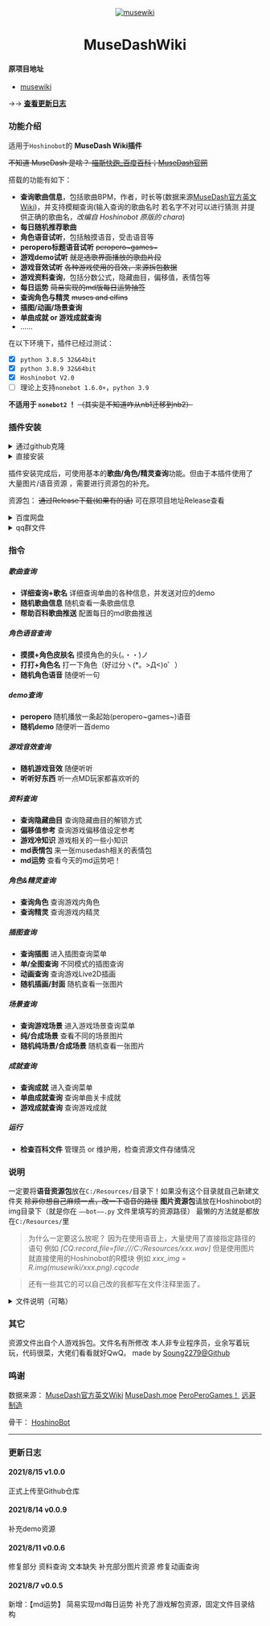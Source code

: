<p align="center">
  <a href="https://sm.ms/image/gptjxEmihya6nr4">
    <img src="https://i.loli.net/2021/08/14/gptjxEmihya6nr4.png" alt="musewiki">
  </a>
</p>

<div align="center">

MuseDashWiki
===========================
<div align="left">

#### 原项目地址
- [musewiki](https://github.com/Soung2279/musewiki)

→→ **[查看更新日志](#更新日志)**

### 功能介绍

适用于``Hoshinobot``的 **MuseDash Wiki插件**

~~不知道 MuseDash 是啥？ [喵斯快跑_百度百科](https://baike.baidu.com/item/%E5%96%B5%E6%96%AF%E5%BF%AB%E8%B7%91/57515152)；[MuseDash官网](http://www.peroperogames.com/)~~

搭载的功能有如下：
- **查询歌曲信息**，包括歌曲BPM，作者，时长等(数据来源[MuseDash官方英文Wiki](https://musedash.fandom.com/wiki/Muse_Dash_Wiki))，并支持模糊查询(输入查询的歌曲名时 若名字不对可以进行猜测 并提供正确的歌曲名，*改编自 Hoshinobot 原版的 chara*)
- **每日随机推荐歌曲**
- **角色语音试听**，包括触摸语音，受击语音等
- **peropero标题语音试听**  ~~peropero\~games\~~~
- **游戏demo试听**  ~~就是选歌界面播放的歌曲片段~~
- **游戏音效试听**  ~~各种游戏使用的音效，来源拆包数据~~
- **游戏资料查询**，包括分数公式，隐藏曲目，偏移值，表情包等
- **每日运势**  ~~简易实现的md版每日运势抽签~~
- **查询角色与精灵**  ~~muses and elfins~~
- **插图/动画/场景查询**  
- **单曲成就 or 游戏成就查询**
- ……

在以下环境下，插件已经过测试：
- [x] ``python 3.8.5 32&64bit``
- [x] ``python 3.8.9 32&64bit``
- [x] ``Hoshinobot V2.0``
- [ ] 理论上支持``nonebot 1.6.0+``，``python 3.9``

**不适用于 ``nonebot2`` ！** ~~（其实是不知道咋从nb1迁移到nb2）~~

### 插件安装

<details>
  <summary>通过github克隆</summary>

在**hoshino/modules**文件夹中，打开cmd或者powershell，输入以下代码按回车执行：
```powershell
git clone https://github.com/Soung2279/musewiki.git
```
之后关闭cmd或powershell，打开**hoshino/config**的`__bot__.py`文件，在**MODULES_ON** = {}里添加 ``musewiki``
```python
# 启用的模块
MODULES_ON = {
    'xxx',
    'xxx',
    'musewiki',  #注意英文逗号！
    'xxx',
}
```

</details>

<details>
  <summary>直接安装</summary>

直接下载本插件[musewiki](https://github.com/Soung2279/musewiki/archive/refs/heads/master.zip)，解压至**hoshino/modules**

之后打开**hoshino/config**的`__bot__.py`文件，在**MODULES_ON** = {}里添加advance_check
```python
# 启用的模块
MODULES_ON = {
    'xxx',
    'xxx',
    'advance_check',  #注意英文逗号！
    'xxx',
    'xxx',
}
```

</details>

插件安装完成后，可使用基本的**歌曲/角色/精灵查询**功能。但由于本插件使用了 大量图片/语音资源 ，需要进行资源包的补充。

资源包：
~~通过Release下载(如果有的话)~~  可在原项目地址Release查看
<details>
  <summary>百度网盘</summary>

- [资源包汇总](https://pan.baidu.com/s/1n2iqwG8ciT5DXPpTRL6jSQ)
> 提取码：2279

- [语音资源包-1.57G](https://pan.baidu.com/s/1uu8NpD6GT2RxWaVS_K4o8A)
> 包含demo歌曲，角色语音，菜单bgm等
> 提取码：2279

- [图片资源包-949MB](https://pan.baidu.com/s/1RJgK26UIDoKxRYGsPXq_cQ)
> 包含歌曲封面图片，角色/精灵图片，UI等
> 提取码：2279

</details>

<details>
  <summary>qq群文件</summary>

[SoungBot交流群（free edition](https://jq.qq.com/?_wv=1027&k=rKLpjTPz)
> 推荐在百度网盘不可用 or 下载过于缓慢的时候使用
</details>

### 指令

##### 歌曲查询
- **详细查询+歌名**  详细查询单曲的各种信息，并发送对应的demo
- **随机歌曲信息**  随机查看一条歌曲信息
- **帮助百科歌曲推送**  配置每日的md歌曲推送
##### 角色语音查询
- **摸摸+角色皮肤名**  摸摸角色的头(。・・)ノ
- **打打+角色名**  打一下角色（好过分ヽ(*。>Д<)o゜）
- **随机角色语音**  随便听一句
##### demo查询
- **peropero**  随机播放一条起始(peropero~games~)语音
- **随机demo**  随便听一首demo
##### 游戏音效查询
- **随机游戏音效**  随便听听
- **听听好东西**  听一点MD玩家都喜欢听的
##### 资料查询
- **查询隐藏曲目**  查询隐藏曲目的解锁方式
- **偏移值参考**  查询游戏偏移值设定参考
- **游戏冷知识**  游戏相关的一些小知识
- **md表情包**  来一张musedash相关的表情包
- **md运势**  查看今天的md运势吧！
##### 角色&精灵查询
- **查询角色**  查询游戏内角色
- **查询精灵**  查询游戏内精灵
##### 插图查询
- **查询插图**  进入插图查询菜单
- **单/全图查询**  不同模式的插图查询
- **动画查询**  查询游戏Live2D插画
- **随机插画/封面**  随机查看一张图片
##### 场景查询
- **查询游戏场景**  进入游戏场景查询菜单
- **纯/合成场景**  查看不同的场景图片
- **随机纯场景/合成场景**  随机查看一张图片
##### 成就查询
- **查询成就**  进入查询菜单
- **单曲成就查询**  查询单曲关卡成就
- **游戏成就查询**  查询游戏成就
##### 运行
- **检查百科文件**  管理员 or 维护用，检查资源文件存储情况


### 说明

一定要将**语音资源包**放在``C:/Resources/``目录下！如果没有这个目录就自己新建文件夹  ~~除非你想自己麻烦一点，改一下语音的路径~~
**图片资源包**请放在Hoshinobot的img目录下（就是你在 ``——bot——.py`` 文件里填写的资源路径）
最懒的方法就是都放在``C:/Resources/``里

> 为什么一定要这么放呢？
> 因为在使用语音上，大量使用了直接指定路径的语句
> 例如 *[CQ:record,file=file:///C:/Resources/xxx.wav]*
> 但是使用图片就直接使用的Hoshinobot的R模块
> 例如 *xxx_img = R.img(musewiki/xxx.png).cqcode*

> 还有一些其它的可以自己改的我都写在文件注释里面了。

<details>
  <summary>文件说明（可略）</summary>

大致说明一下插件文件：
``_chip_data.py`` 是游戏角色&精灵 的录入数据(字典)
``_record_data.py`` 是语音字幕与角色语音的对应  也是字典
``_song_data.py``  是歌曲/小贴士的录入数据  字典（因为不会用数据库，所以就用字典凑合凑合=  =）
``chara.py``  是Hoshinobot原版chara的改编，与歌名猜测功能相关
``musewiki_achievement.py``  查询成就的主文件
``musewiki_artwork.py``  查询插画的主文件
``musewiki_character.py``  查询角色的主文件
``musewiki_luck.py``  md运势的主文件
``musewiki_query.py``  资料库主文件
``musewiki_record.py``  游戏语音的主文件
``musewiki_song.py`` 是查询歌曲的主文件
``wiki_log.py``  检查百科文件的主文件

</details>


### 其它

资源文件出自个人游戏拆包。文件名有所修改
本人非专业程序员，业余写着玩玩，代码很菜，大佬们看看就好QwQ。
made by [Soung2279@Github](https://github.com/Soung2279/)

### 鸣谢

数据来源：
[MuseDash官方英文Wiki](https://musedash.fandom.com/wiki/Muse_Dash_Wiki)
[MuseDash.moe](https://musedash.moe/)
[PeroPeroGames！](http://www.peroperogames.com/)
[远哥制造](https://lab.yuangezhizao.cn/musedash)

骨干：
[HoshinoBot](https://github.com/Ice-Cirno/HoshinoBot)


****

### 更新日志

#### 2021/8/15  v1.0.0

正式上传至Github仓库

#### 2021/8/14  v0.0.9

补充demo资源

#### 2021/8/11  v0.0.6

修复部分 资料查询 文本缺失
补充部分图片资源
修复动画查询

#### 2021/8/7  v0.0.5

新增：【md运势】  简易实现md每日运势
补充了游戏解包资源，固定文件目录结构

